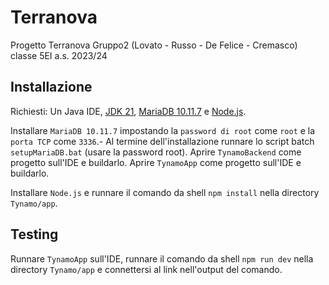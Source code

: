 # Terranova
Progetto Terranova Gruppo2 (Lovato - Russo - De Felice - Cremasco) classe 5EI a.s. 2023/24

## Installazione
Richiesti: Un Java IDE, [JDK 21](https://download.oracle.com/java/21/latest/jdk-21_windows-x64_bin.zip), [MariaDB 10.11.7](https://mariadb.org/download/?t=mariadb&p=mariadb&r=10.11.7&os=windows&cpu=x86_64&pkg=msi&m=mva) e [Node.js](https://nodejs.org/en/download).

Installare ``MariaDB 10.11.7`` impostando la ``password di root`` come ``root`` e la ``porta TCP`` come ``3336``.-
Al termine dell'installazione runnare lo script batch ``setupMariaDB.bat`` (usare la password root).
Aprire ``TynamoBackend`` come progetto sull'IDE e buildarlo.
Aprire ``TynamoApp`` come progetto sull'IDE e buildarlo.

Installare ``Node.js`` e runnare il comando  da shell ``npm install`` nella directory ``Tynamo/app``.

## Testing
Runnare ``TynamoApp`` sull'IDE, runnare il comando  da shell ``npm run dev`` nella directory ``Tynamo/app`` e connettersi al link nell'output del comando.

